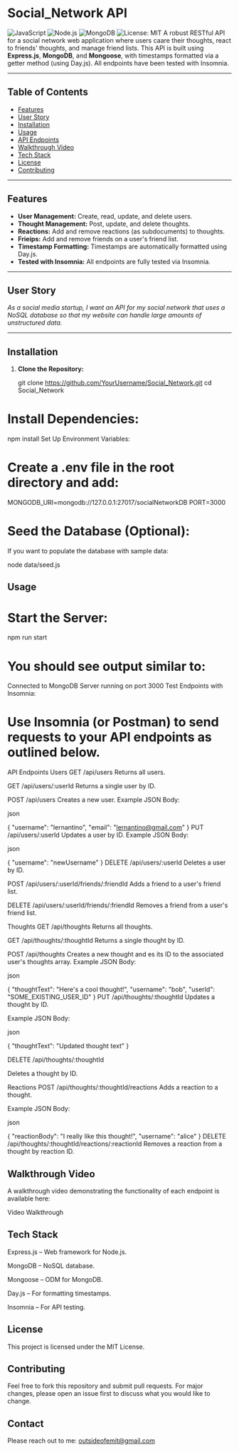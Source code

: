 # Social_Network API
![JavaScript](https://img.shields.io/badge/Language-JavaScript-yellow?logo=javascript)
![Node.js](https://img.shields.io/badge/Runtime-Node.js-green?logo=node.js)
![MongoDB](https://img.shields.io/badge/Database-MongoDB-brightgreen?logo=mongodb)
![License: MIT](https://img.shields.io/badge/License-MIT-blue.svg)
A robust RESTful API for a social network web application where users caare their thoughts, react to friends' thoughts, and manage friend lists. This API is built using **Express.js**, **MongoDB**, and **Mongoose**, with timestamps formatted via a getter method (using Day.js). All endpoints have been tested with Insomnia.

---

## Table of Contents

- [Features](#features)
- [User Story](#user-story)
- [Installation](#installation)
- [Usage](#usage)
- [API Endpoints](#api-endpoints)
- [Walkthrough Video](#walkthrough-video)
- [Tech Stack](#tech-stack)
- [License](#license)
- [Contributing](#contributing)

---

## Features

- **User Management:** Create, read, update, and delete users.
- **Thought Management:** Post, update, and delete thoughts.
- **Reactions:** Add and remove reactions (as subdocuments) to thoughts.
- **Frieips:** Add and remove friends on a user's friend list.
- **Timestamp Formatting:** Timestamps are automatically formatted using Day.js.
- **Tested with Insomnia:** All endpoints are fully tested via Insomnia.

---

## User Story

_As a social media startup, I want an API for my social network that uses a NoSQL database so that my website can handle large amounts of unstructured data._

---

## Installation

1. **Clone the Repository:**

   
   git clone https://github.com/YourUsername/Social_Network.git
   cd Social_Network

# Install Dependencies:

npm install
Set Up Environment Variables:

# Create a .env file in the root directory and add:

MONGODB_URI=mongodb://127.0.0.1:27017/socialNetworkDB
PORT=3000

# Seed the Database (Optional):

If you want to populate the database with sample data:


node data/seed.js

## Usage

# Start the Server:

npm run start

# You should see output similar to:

Connected to MongoDB
Server running on port 3000
Test Endpoints with Insomnia:

# Use Insomnia (or Postman) to send requests to your API endpoints as outlined below.

API Endpoints
Users
GET /api/users
Returns all users.

GET /api/users/:userId
Returns a single user by ID.

POST /api/users
Creates a new user.
Example JSON Body:

json

{
  "username": "lernantino",
  "email": "lernantino@gmail.com"
}
PUT /api/users/:userId
Updates a user by ID.
Example JSON Body:

json

{
  "username": "newUsername"
}
DELETE /api/users/:userId
Deletes a user by ID.

POST /api/users/:userId/friends/:friendId
Adds a friend to a user's friend list.

DELETE /api/users/:userId/friends/:friendId
Removes a friend from a user's friend list.

Thoughts
GET /api/thoughts
Returns all thoughts.

GET /api/thoughts/:thoughtId
Returns a single thought by ID.

POST /api/thoughts
Creates a new thought and es its ID to the associated user's thoughts array.
Example JSON Body:

json

{
  "thoughtText": "Here's a cool thought!",
  "username": "bob",
  "userId": "SOME_EXISTING_USER_ID"
}
PUT /api/thoughts/:thoughtId
Updates a thought by ID.

Example JSON Body:

json

{
  "thoughtText": "Updated thought text"
}

DELETE /api/thoughts/:thoughtId

Deletes a thought by ID.

Reactions
POST /api/thoughts/:thoughtId/reactions
Adds a reaction to a thought.

Example JSON Body:

json

{
  "reactionBody": "I really like this thought!",
  "username": "alice"
}
DELETE /api/thoughts/:thoughtId/reactions/:reactionId
Removes a reaction from a thought by reaction ID.

## Walkthrough Video
A walkthrough video demonstrating the functionality of each endpoint is available here:

Video Walkthrough


## Tech Stack
Express.js – Web framework for Node.js.

MongoDB – NoSQL database.

Mongoose – ODM for MongoDB.

Day.js – For formatting timestamps.

Insomnia – For API testing.

## License
This project is licensed under the MIT License.

## Contributing
Feel free to fork this repository and submit pull requests. For major changes, please open an issue first to discuss what you would like to change.
## Contact
Please reach out to me: outsideofemit@gmail.com

